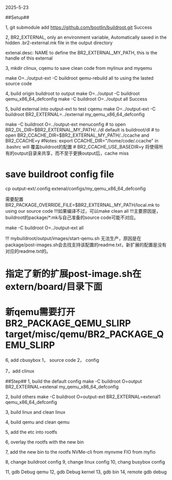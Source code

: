 2025-5-23

##Setup##

1, git submodule add https://github.com/bootlin/buildroot.git
Success

2, BR2_EXTERNAL, only an environment variable, Automatically saved in the hidden .br2-external.mk file
in the output directory

extenal.desc: NAME to define the BR2_EXTERNAL_MY_PATH,  this is the handle of this external

3, mkdir clinux, cqemu to save clean code from mylinux and myqemu

   make O=../output-ext -C buildroot  qemu-rebuild all  to using the lasted source code

4, build origin buildroot to output
   make O=../output -C buildroot qemu_x86_64_defconfig
   make -C buildroot O=../output all 
Success

5, build external into output-ext to test cqemu
   make O=../output-ext -C buildroot BR2_EXTERNAL=../external my_qemu_x86_64_defconfig

   make -C buildroot O=../output-ext menuconfig
     # to open BR2_DL_DIR=$BR2_EXTERNAL_MY_PATH/../dl   default is buildroot/dl
     # to open BR2_CCACHE_DIR=$BR2_EXTERNAL_MY_PATH/../ccache  and BR2_CCACHE=y
     #Notes: export CCACHE_DIR="/home/code/.ccache" in .bashrc will 覆盖buildroot的配置
     #       BR2_CCACHE_USE_BASEDIR=y 将使得所有的output目录来共享，而不至于更换output后，cache miss
   # save buildroot config file 
   cp output-ext/.config  extenal/configs/my_qemu_x86_64_defconfig

   需要配置BR2_PACKAGE_OVERRIDE_FILE=$BR2_EXTERNAL_MY_PATH/local.mk to using our source code
   !!!如果编译不过，可以make clean all
   !!!主要原因是，buildroot的package/*.mk与自己准备的source code可能不对应。

   make -C buildroot O=../output-ext all 

   !!! mybuildroot/output/images/start-qemu.sh 无法生产，原因是在package/post-images.sh会去找支持该配置的readme.txt，新扩展的配置是没有对应的readme.txt的。
   # 指定了新的扩展post-image.sh在extern/board/目录下面
   # 新qemu需要打开BR2_PACKAGE_QEMU_SLIRP  target/misc/qemu/BR2_PACKAGE_QEMU_SLIRP


6, add cbusybox
   1， source code
   2， config
   

7，add clinux






##Step##
1, build the default config
make -C buildroot O=output BR2_EXTERNAL=extenal my_qemu_x86_64_defconfig

2, build others
make -C buildroot O=output-ext BR2_EXTERNAL=extenal1  qemu_x86_64_defconfig

3, build linux and clean linux

4, build qemu and clean qemu

5, add the etc into rootfs

6, overlay the rootfs with the new bin

7, add the new bin to the rootfs
   NVMe-cli from mynvme
   FIO from myfio

8, change buildroot config
9, change linux config
10, chang busybox config

11, gdb Debug qemu
12, gdb Debug kernel
13, gdb bin
14, remote gdb debug






